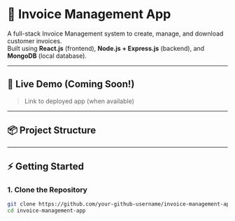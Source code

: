 # 🧾 Invoice Management App

A full-stack Invoice Management system to create, manage, and download customer invoices.  
Built using **React.js** (frontend), **Node.js + Express.js** (backend), and **MongoDB** (local database).

---

## 🚀 Live Demo (Coming Soon!)

> Link to deployed app (when available)

---

## 📦 Project Structure


---

## ⚡ Getting Started

### 1. Clone the Repository

```bash
git clone https://github.com/your-github-username/invoice-management-app.git
cd invoice-management-app
